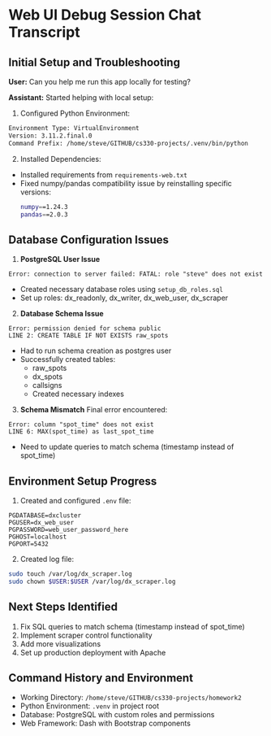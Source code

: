 # Web UI Debug Session Chat Transcript

## Initial Setup and Troubleshooting

**User:** Can you help me run this app locally for testing?

**Assistant:** Started helping with local setup:

1. Configured Python Environment:
```bash
Environment Type: VirtualEnvironment
Version: 3.11.2.final.0
Command Prefix: /home/steve/GITHUB/cs330-projects/.venv/bin/python
```

2. Installed Dependencies:
- Installed requirements from `requirements-web.txt`
- Fixed numpy/pandas compatibility issue by reinstalling specific versions:
  ```bash
  numpy==1.24.3
  pandas==2.0.3
  ```

## Database Configuration Issues

1. **PostgreSQL User Issue**
```
Error: connection to server failed: FATAL: role "steve" does not exist
```
- Created necessary database roles using `setup_db_roles.sql`
- Set up roles: dx_readonly, dx_writer, dx_web_user, dx_scraper

2. **Database Schema Issue**
```
Error: permission denied for schema public
LINE 2: CREATE TABLE IF NOT EXISTS raw_spots
```
- Had to run schema creation as postgres user
- Successfully created tables:
  - raw_spots
  - dx_spots
  - callsigns
  - Created necessary indexes

3. **Schema Mismatch**
Final error encountered:
```
Error: column "spot_time" does not exist
LINE 6: MAX(spot_time) as last_spot_time
```
- Need to update queries to match schema (timestamp instead of spot_time)

## Environment Setup Progress

1. Created and configured `.env` file:
```
PGDATABASE=dxcluster
PGUSER=dx_web_user
PGPASSWORD=web_user_password_here
PGHOST=localhost
PGPORT=5432
```

2. Created log file:
```bash
sudo touch /var/log/dx_scraper.log
sudo chown $USER:$USER /var/log/dx_scraper.log
```

## Next Steps Identified

1. Fix SQL queries to match schema (timestamp instead of spot_time)
2. Implement scraper control functionality
3. Add more visualizations
4. Set up production deployment with Apache

## Command History and Environment

- Working Directory: `/home/steve/GITHUB/cs330-projects/homework2`
- Python Environment: `.venv` in project root
- Database: PostgreSQL with custom roles and permissions
- Web Framework: Dash with Bootstrap components